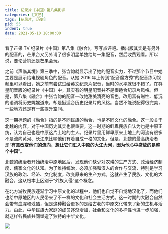 ```yaml
---
title: 纪录片《中国》第八集影评
categories: [文艺]
tags: [纪录片, 历史]
pid: 55
indent: true
date: 2021-05-10 18:00:00
---
```


看了芒果 TV 纪录片《中国》第八集《融合》，写写点评吧。播出版其实是有另外的配音的，芒果台又另外请了很多明星单独给每一集配音，然后收费观看。所以说，要论营销还是芒果会玩。
<!-- more -->

之前《声临其境》第三季中，张含韵就显示出了她的配音实力，不过那个节目中她主要是展示给电视剧角色的配音。从她 2016 年上传到“配音魔方秀”的配音练习视频里可以看出，她之前有尝试过给英文纪录片配音，当时的水平就很不错了。在群星配音版的纪录片《中国》中，其实有的明星配音并不是很适合纪录片风格。但是，第八集《融合》中张含韵的配音一改她甜美清亮的音色，改用富有磁性、低沉的语调将历史娓娓道来，却是挺适合历史纪录片的风格。当然不能说配得很完美，一些地方还是有一些提升空间。

这一期标题的《融合》指的是不同民族的融合，也是不同文化的融合。这一段关于北魏的内容，对于中国历史其实也很重要。这一时期的鲜卑民族自认为也是中原正统，认为自己也是中原这片土地的主人。纪录片里用鲜卑原来土地上的河流有很多不是流向黄河、长江来比喻他们有着自成一格的文化。但是，北魏的最高统治者却“**有意改变他们的流向，想让它们汇入中原的大江大河，因为他心中盛放的是整个中国**”。

北魏的统治者开始统治中原地区后，发现他们缺少对农耕的生产方式、政治经济制度、儒家文化的认知。为了维持统治，必须加强和汉人的合作与交流，特别是学习汉族的政治、经济、文化制度，改变原来的生产方式。这就产生了民族、文化的大融合，这从根本上区别于“外族入侵”这个概念。

在北方游牧民族逐渐学习中原文化的过程中，他们也自觉不自觉地汉化了，而他们也给中原地区的人民带来了不一样的文化和社会生活方式。这一时期的大融合自然会带有血腥和残酷，但是这种融合更多的是给古老的中原文化带来了新的生机与活力。由此，中华民族大家庭的成员逐渐增加，社会和文化的多样性也进一步加强，就这样各民族共同塑造了独特的中华文化。

![](https://cos.pinlyu.com/post/2021/55-culture.png#600x)